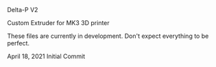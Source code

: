 Delta-P V2

Custom Extruder for MK3 3D printer

These files are currently in development. Don't expect everything to be perfect.

April 18, 2021
Initial Commit